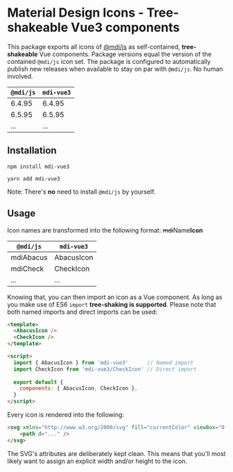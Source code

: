 # Material Design Icons - Tree-shakeable Vue3 components

This package exports all icons of [@mdi/js](https://github.com/Templarian/MaterialDesign-JS) as self-contained, **tree-shakeable** Vue components.
Package versions equal the version of the contained `@mdi/js` icon set. The package is configured to automatically publish new releases when available to stay on par with `@mdi/js`. No human involved.

| `@mdi/js` | `mdi-vue3` |
|---|---|
| 6.4.95 | 6.4.95 |
| 6.5.95 | 6.5.95 |
| ... | ... |

## Installation

```
npm install mdi-vue3
```

```
yarn add mdi-vue3
```

Note: There's **no** need to install `@mdi/js` by yourself.

## Usage

Icon names are transformed into the following format: ~~mdi~~Name**Icon**

| `@mdi/js` | `mdi-vue3` |
|---|---|
| mdiAbacus | AbacusIcon |
| mdiCheck | CheckIcon |
| ... | ... |

Knowing that, you can then import an icon as a Vue component. As long as you make use of ES6 `import` **tree-shaking is supported**.
Please note that both named imports and direct imports can be used:

```html
<template>
  <AbacusIcon />
  <CheckIcon />
</template>

<script>
  import { AbacusIcon } from 'mdi-vue3'      // Named import
  import CheckIcon from 'mdi-vue3/CheckIcon' // Direct import
  
  export default {
    components: { AbacusIcon, CheckIcon },
  }
</script>
```

Every icon is rendered into the following:

```html
<svg xmlns="http://www.w3.org/2000/svg" fill="currentColor" viewBox="0 0 24 24" aria-hidden="true">
    <path d="..." />
</svg>
```

The SVG's attributes are deliberately kept clean. This means that you'll most likely want to assign an explicit width and/or height to the icon.
